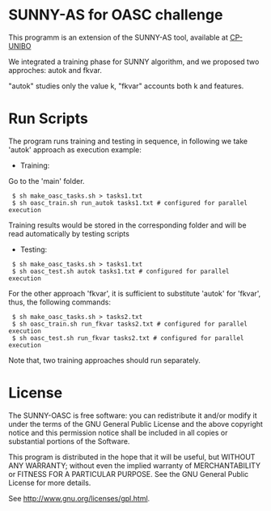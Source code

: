 SUNNY-AS for OASC challenge
===

This programm is an extension of the SUNNY-AS tool, available at [CP-UNIBO](https://github.com/CP-Unibo/sunny-as)


We integrated a training phase for SUNNY algorithm,
and we proposed two approches: autok and fkvar.

"autok" studies only the value k, "fkvar" accounts both k and features.

# Run Scripts

The program runs training and testing in sequence, in following we take 
'autok' approach as execution example:

- Training:

Go to the 'main' folder.
```
 $ sh make_oasc_tasks.sh > tasks1.txt 
 $ sh oasc_train.sh run_autok tasks1.txt # configured for parallel execution

```

Training results would be stored in the corresponding folder and will be read automatically
by testing scripts

- Testing:
```
 $ sh make_oasc_tasks.sh > tasks1.txt 
 $ sh oasc_test.sh autok tasks1.txt # configured for parallel execution
```


For the other approach 'fkvar', it is sufficient to substitute 'autok' for 'fkvar', thus,
the following commands:

```
 $ sh make_oasc_tasks.sh > tasks2.txt 
 $ sh oasc_train.sh run_fkvar tasks2.txt # configured for parallel execution
 $ sh oasc_test.sh run_fkvar tasks2.txt # configured for parallel execution
```

Note that, two training approaches should run separately. 

License
===
The SUNNY-OASC is free software: you can redistribute it and/or modify it under the terms of the GNU General Public License and the above copyright notice and this permission notice shall be included in all copies or substantial portions of the Software.

This program is distributed in the hope that it will be useful, but WITHOUT ANY WARRANTY; without even the implied warranty of MERCHANTABILITY or FITNESS FOR A PARTICULAR PURPOSE. See the GNU General Public License for more details.

See http://www.gnu.org/licenses/gpl.html.